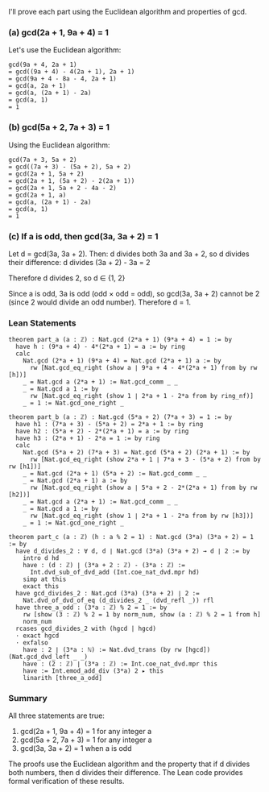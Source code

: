 I'll prove each part using the Euclidean algorithm and properties of gcd.

### (a) gcd(2a + 1, 9a + 4) = 1

Let's use the Euclidean algorithm:
```
gcd(9a + 4, 2a + 1)
= gcd((9a + 4) - 4(2a + 1), 2a + 1)
= gcd(9a + 4 - 8a - 4, 2a + 1)
= gcd(a, 2a + 1)
= gcd(a, (2a + 1) - 2a)
= gcd(a, 1)
= 1
```

### (b) gcd(5a + 2, 7a + 3) = 1

Using the Euclidean algorithm:
```
gcd(7a + 3, 5a + 2)
= gcd((7a + 3) - (5a + 2), 5a + 2)
= gcd(2a + 1, 5a + 2)
= gcd(2a + 1, (5a + 2) - 2(2a + 1))
= gcd(2a + 1, 5a + 2 - 4a - 2)
= gcd(2a + 1, a)
= gcd(a, (2a + 1) - 2a)
= gcd(a, 1)
= 1
```

### (c) If a is odd, then gcd(3a, 3a + 2) = 1

Let d = gcd(3a, 3a + 2). Then:
d divides both 3a and 3a + 2, so d divides their difference:
d divides (3a + 2) - 3a = 2

Therefore d divides 2, so d ∈ {1, 2}

Since a is odd, 3a is odd (odd × odd = odd), so gcd(3a, 3a + 2) cannot be 2 (since 2 would divide an odd number). Therefore d = 1.

### Lean Statements

```lean
theorem part_a (a : ℤ) : Nat.gcd (2*a + 1) (9*a + 4) = 1 := by
  have h : (9*a + 4) - 4*(2*a + 1) = a := by ring
  calc
    Nat.gcd (2*a + 1) (9*a + 4) = Nat.gcd (2*a + 1) a := by
      rw [Nat.gcd_eq_right (show a ∣ 9*a + 4 - 4*(2*a + 1) from by rw [h])]
    _ = Nat.gcd a (2*a + 1) := Nat.gcd_comm _ _
    _ = Nat.gcd a 1 := by
      rw [Nat.gcd_eq_right (show 1 ∣ 2*a + 1 - 2*a from by ring_nf)]
    _ = 1 := Nat.gcd_one_right _

theorem part_b (a : ℤ) : Nat.gcd (5*a + 2) (7*a + 3) = 1 := by
  have h1 : (7*a + 3) - (5*a + 2) = 2*a + 1 := by ring
  have h2 : (5*a + 2) - 2*(2*a + 1) = a := by ring
  have h3 : (2*a + 1) - 2*a = 1 := by ring
  calc
    Nat.gcd (5*a + 2) (7*a + 3) = Nat.gcd (5*a + 2) (2*a + 1) := by
      rw [Nat.gcd_eq_right (show 2*a + 1 ∣ 7*a + 3 - (5*a + 2) from by rw [h1])]
    _ = Nat.gcd (2*a + 1) (5*a + 2) := Nat.gcd_comm _ _
    _ = Nat.gcd (2*a + 1) a := by
      rw [Nat.gcd_eq_right (show a ∣ 5*a + 2 - 2*(2*a + 1) from by rw [h2])]
    _ = Nat.gcd a (2*a + 1) := Nat.gcd_comm _ _
    _ = Nat.gcd a 1 := by
      rw [Nat.gcd_eq_right (show 1 ∣ 2*a + 1 - 2*a from by rw [h3])]
    _ = 1 := Nat.gcd_one_right _

theorem part_c (a : ℤ) (h : a % 2 = 1) : Nat.gcd (3*a) (3*a + 2) = 1 := by
  have d_divides_2 : ∀ d, d ∣ Nat.gcd (3*a) (3*a + 2) → d ∣ 2 := by
    intro d hd
    have : (d : ℤ) ∣ (3*a + 2 : ℤ) - (3*a : ℤ) :=
      Int.dvd_sub_of_dvd_add (Int.coe_nat_dvd.mpr hd)
    simp at this
    exact this
  have gcd_divides_2 : Nat.gcd (3*a) (3*a + 2) ∣ 2 :=
    Nat.dvd_of_dvd_of_eq (d_divides_2 _ (dvd_refl _)) rfl
  have three_a_odd : (3*a : ℤ) % 2 = 1 := by
    rw [show (3 : ℤ) % 2 = 1 by norm_num, show (a : ℤ) % 2 = 1 from h]
    norm_num
  rcases gcd_divides_2 with (hgcd | hgcd)
  · exact hgcd
  · exfalso
    have : 2 ∣ (3*a : ℕ) := Nat.dvd_trans (by rw [hgcd]) (Nat.gcd_dvd_left _ _)
    have : (2 : ℤ) ∣ (3*a : ℤ) := Int.coe_nat_dvd.mpr this
    have := Int.emod_add_div (3*a) 2 ▸ this
    linarith [three_a_odd]
```

### Summary

All three statements are true:
1. gcd(2a + 1, 9a + 4) = 1 for any integer a
2. gcd(5a + 2, 7a + 3) = 1 for any integer a  
3. gcd(3a, 3a + 2) = 1 when a is odd

The proofs use the Euclidean algorithm and the property that if d divides both numbers, then d divides their difference. The Lean code provides formal verification of these results.